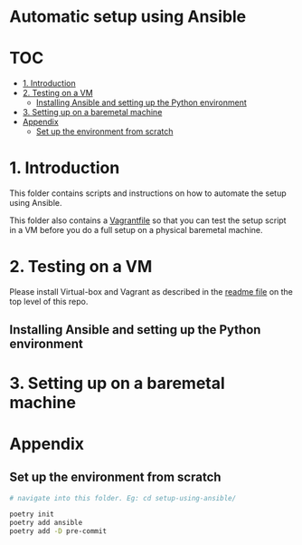 # Automatic setup using Ansible <!-- omit in toc -->

# TOC <!-- omit in toc -->

- [1. Introduction](#1-introduction)
- [2. Testing on a VM](#2-testing-on-a-vm)
  - [Installing Ansible and setting up the Python environment](#installing-ansible-and-setting-up-the-python-environment)
- [3. Setting up on a baremetal machine](#3-setting-up-on-a-baremetal-machine)
- [Appendix](#appendix)
  - [Set up the environment from scratch](#set-up-the-environment-from-scratch)

# 1. Introduction

This folder contains scripts and instructions on how to automate the setup using Ansible. 

This folder also contains a [Vagrantfile](Vagrantfile) so that you can test the setup script in a VM before you do a full setup on a physical baremetal machine. 

# 2. Testing on a VM

Please install Virtual-box and Vagrant as described in the [readme file](../README.md) on the top level of this repo. 

## Installing Ansible and setting up the Python environment





# 3. Setting up on a baremetal machine

# Appendix

## Set up the environment from scratch

```bash
# navigate into this folder. Eg: cd setup-using-ansible/

poetry init
poetry add ansible
poetry add -D pre-commit
```